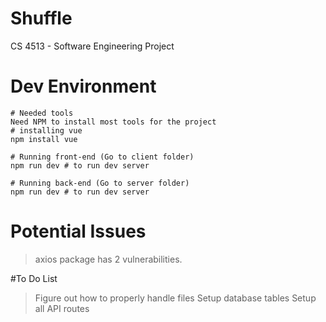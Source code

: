 # Shuffle
CS 4513 - Software Engineering Project

# Dev Environment
```
# Needed tools
Need NPM to install most tools for the project
# installing vue
npm install vue

# Running front-end (Go to client folder)
npm run dev # to run dev server

# Running back-end (Go to server folder)
npm run dev # to run dev server
```

# Potential Issues
> axios package has 2 vulnerabilities. 
> 

#To Do List
> Figure out how to properly handle files
> Setup database tables
> Setup all API routes